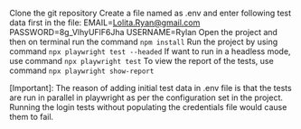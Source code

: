 Clone the git repository
Create a file named as .env and enter following test data first in the file: 
EMAIL=Lolita.Ryan@gmail.com
PASSWORD=8g_VlhyUFlF6Jha
USERNAME=Rylan
Open the project and then on terminal run the command `npm install`
Run the project by using command   `npx playwright test --headed`
If want to run in a headless mode, use command  `npx playwright test`
To view the report of the tests, use command   `npx playwright show-report`


[Important]: The reason of adding initial test data in .env file is that the tests are run in parallel in playwright as per the configuration set in the project. Running the login tests without populating the credentials file would cause them to fail. 

